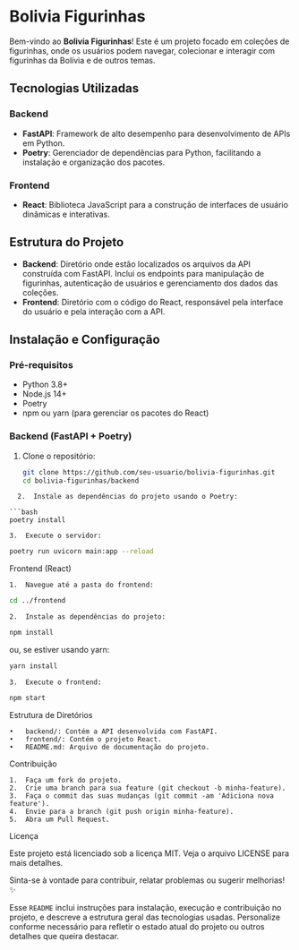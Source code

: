 # Bolivia Figurinhas

Bem-vindo ao **Bolivia Figurinhas**! Este é um projeto focado em coleções de figurinhas, onde os usuários podem navegar, colecionar e interagir com figurinhas da Bolívia e de outros temas.

## Tecnologias Utilizadas

### Backend
- **FastAPI**: Framework de alto desempenho para desenvolvimento de APIs em Python.
- **Poetry**: Gerenciador de dependências para Python, facilitando a instalação e organização dos pacotes.

### Frontend
- **React**: Biblioteca JavaScript para a construção de interfaces de usuário dinâmicas e interativas.

## Estrutura do Projeto

- **Backend**: Diretório onde estão localizados os arquivos da API construída com FastAPI. Inclui os endpoints para manipulação de figurinhas, autenticação de usuários e gerenciamento dos dados das coleções.
- **Frontend**: Diretório com o código do React, responsável pela interface do usuário e pela interação com a API.

## Instalação e Configuração

### Pré-requisitos

- Python 3.8+
- Node.js 14+
- Poetry
- npm ou yarn (para gerenciar os pacotes do React)

### Backend (FastAPI + Poetry)

1. Clone o repositório:
   ```bash
   git clone https://github.com/seu-usuario/bolivia-figurinhas.git
   cd bolivia-figurinhas/backend
  ```
	2.	Instale as dependências do projeto usando o Poetry:

  ```bash
  poetry install
  ```
	3.	Execute o servidor:
  ```bash
  poetry run uvicorn main:app --reload
  ```

Frontend (React)

	1.	Navegue até a pasta do frontend:
  ```bash
  cd ../frontend
  ```
	2.	Instale as dependências do projeto:
  ```bash
  npm install
  ```
  ou, se estiver usando yarn:
  ```bash
  yarn install
  ```
	3.	Execute o frontend:
  ```bash
  npm start
  ```

Estrutura de Diretórios

	•	backend/: Contém a API desenvolvida com FastAPI.
	•	frontend/: Contém o projeto React.
	•	README.md: Arquivo de documentação do projeto.

Contribuição

	1.	Faça um fork do projeto.
	2.	Crie uma branch para sua feature (git checkout -b minha-feature).
	3.	Faça o commit das suas mudanças (git commit -am 'Adiciona nova feature').
	4.	Envie para a branch (git push origin minha-feature).
	5.	Abra um Pull Request.

Licença

Este projeto está licenciado sob a licença MIT. Veja o arquivo LICENSE para mais detalhes.

Sinta-se à vontade para contribuir, relatar problemas ou sugerir melhorias! :sparkles:

Esse `README` inclui instruções para instalação, execução e contribuição no projeto, e descreve a estrutura geral das tecnologias usadas. Personalize conforme necessário para refletir o estado atual do projeto ou outros detalhes que queira destacar.
